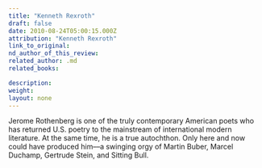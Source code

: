 ```yaml
---
title: "Kenneth Rexroth"
draft: false
date: 2010-08-24T05:00:15.000Z
attribution: "Kenneth Rexroth"
link_to_original:
nd_author_of_this_review:
related_author: .md
related_books:

description:
weight:
layout: none
---
```

Jerome Rothenberg is one of the truly contemporary American poets who has returned U.S. poetry to the mainstream of international modern literature. At the same time, he is a true autochthon. Only here and now could have produced him––a swinging orgy of Martin Buber, Marcel Duchamp, Gertrude Stein, and Sitting Bull.

